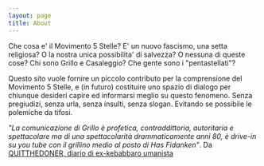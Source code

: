 ```yaml
---
layout: page
title: About
---
```


Che cosa e' il Movimento 5 Stelle? E' un nuovo fascismo, una setta religiosa? O la nostra unica possibilita' di salvezza? O nessuna di queste cose?
Chi sono Grillo e Casaleggio? Che gente sono i "pentastellati"?

Questo sito vuole fornire un piccolo contributo per la comprensione del Movimento 5 Stelle, e (in futuro) costituire uno spazio di dialogo per chiunque desideri capire ed informarsi meglio su questo fenomeno.
Senza pregiudizi, senza urla, senza insulti, senza slogan. Evitando se possibile le polemiche da tifosi.

_"La comunicazione di Grillo è profetica, contraddittoria, autoritaria e spettacolare ma di una spettacolarità drammaticamente anni 80, è drive-in su you tube con il grillino medio al posto di Has Fidanken"_.
Da [QUITTHEDONER, diario di ex-kebabbaro umanista](http://www.quitthedoner.com/?p=1452)

